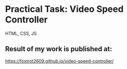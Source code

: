 # Practical Task: Video Speed Controller
HTML, CSS, JS

## Result of my work is published at:
https://foxtrot2609.github.io/video-speed-controller/
